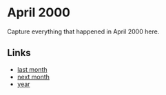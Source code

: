 # April 2000

Capture everything that happened in April 2000 here.

## Links
- [last month](calendar/months/2000-03.md)
- [next month](calendar/months/2000-05.md)
- [year](calendar/years/2000.md)